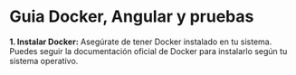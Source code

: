 # Guia Docker, Angular y pruebas
**1. Instalar Docker:**
Asegúrate de tener Docker instalado en tu sistema. Puedes seguir la documentación oficial de Docker para instalarlo según tu sistema operativo.
